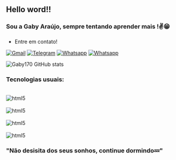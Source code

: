 ## Hello word!!

### Sou a Gaby Araújo, sempre tentando aprender mais !✌️😁
 
 * Entre em contato!

[![Gmail](	https://img.shields.io/badge/Gmail-D14836?style=for-the-badge&logo=gmail&logoColor=white)](biele2611@gmail.com)
[![Telegram](https://img.shields.io/badge/Telegram-2CA5E0?style=for-the-badge&logo=telegram&logoColor=white)]()
[![Whatsapp](https://img.shields.io/badge/WhatsApp-25D366?style=for-the-badge&logo=whatsapp&logoColor=white)]()
[![Whatsapp](https://img.shields.io/badge/Discord-7289DA?style=for-the-badge&logo=discord&logoColor=white)](Gaby17#7153)


![Gaby170 GitHub stats](https://github-readme-stats.vercel.app/api?username=Gaby170&show_icons=true&theme=tokyonight)



### Tecnologias usuais:

<div style="display: inline_block"><br/>
<img aling="center" alt="html5" src="https://img.shields.io/badge/HTML5-E34F26?style=for-the-badge&logo=html5&logoColor=white">
</div>
<div style="display: inline_block"><br/>
<img aling="center" alt="html5" src="https://img.shields.io/badge/CSS3-1572B6?style=for-the-badge&logo=css3&logoColor=white">
</div>
<div style="display: inline_block"><br/>
<img aling="center" alt="html5" src="https://img.shields.io/badge/JavaScript-F7DF1E?style=for-the-badge&logo=javascript&logoColor=black">
</div>
<div style="display: inline_block"><br/>
<img aling="center" alt="html5" src="https://img.shields.io/badge/C%23-239120?style=for-the-badge&logo=c-sharp&logoColor=white">
</div>


### "Não desisita dos seus sonhos, continue dormindo💤"



